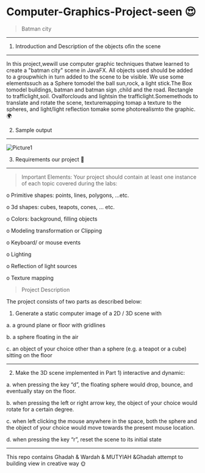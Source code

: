 # Computer-Graphics-Project-seen :heart_eyes:

> Batman city
---------------------------------------------------------------
1. Introduction and Description of the objects ofin the scene
----------------------------------------------------------------
In this project,wewill use computer graphic techniques thatwe
learned to create a "batman city" scene in JavaFX. All objects used
should be added to a groupwhich in turn added to the scene to be
visible. We use some elementssuch as a Sphere tomodel the ball
sun,rock, a light stick.The Box tomodel buildings, batman and
batman sign ,child and the road. Rectangle to trafficlight,soil.
Ovalforclouds and lightsin the trafficlight.Somemethods to
translate and rotate the scene, texturemapping tomap a texture
to the spheres, and light/light reflection tomake some
photorealismto the graphic. :earth_africa:

2. Sample output
----------------------------------------------------------------
![Picture1](https://user-images.githubusercontent.com/70041510/185125558-eb6d26c6-8e35-4001-8ba8-c8acc186373f.png)

3. Requirements our project :round_pushpin:
----------------------------------------------------------------
> Important Elements:
Your project should contain at least one instance of each topic covered during the labs:

o Primitive shapes: points, lines, polygons, …etc.

o 3d shapes: cubes, teapots, cones, … etc.

o Colors: background, filling objects

o Modeling transformation or Clipping

o Keyboard/ or mouse events

o Lighting

o Reflection of light sources

o Texture mapping

>Project Description

The project consists of two parts as described below:

1) Generate a static computer image of a 2D / 3D scene with

 a. a ground plane or floor with gridlines

 b. a sphere floating in the air

 c. an object of your choice other than a sphere (e.g. a teapot or a cube) sitting on the floor

-------------------------------------------------------------------------------

2) Make the 3D scene implemented in Part 1) interactive and dynamic:

 a. when pressing the key “d”, the floating sphere would drop, bounce, and eventually stay on
 the floor.

 b. when pressing the left or right arrow key, the object of your choice would rotate for a
 certain degree.

 c. when left clicking the mouse anywhere in the space, both the sphere and the object of your
 choice would move towards the present mouse location.

 d. when pressing the key “r”, reset the scene to its initial state

-------------------------------------------------------------------------------------
This repo contains Ghadah & Wardah & MUTYIAH &Ghadah attempt to building view in creative way :sun_with_face:

